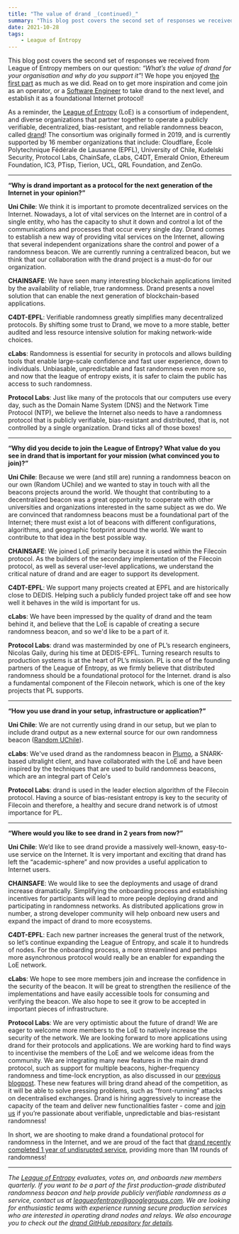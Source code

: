 ```yaml
---
title: "The value of drand _(continued)_"
summary: "This blog post covers the second set of responses we received from League of Entropy members on our question: What’s the value of drand for your organisation and why do you support it!"
date: 2021-10-28
tags:
    - League of Entropy
---
```


This blog post covers the second set of responses we received from League of Entropy members on our question: _“What’s the value of drand for your organisation and why do you support it”_! We hope you enjoyed [the first part](../blog/2021-09-14-the-value-of-drand.md) as much as we did. Read on to get more inspiration and come join as an operator, or a [Software Engineer](https://jobs.lever.co/protocol/ca0b97f4-6117-4004-8d7d-1a4520e2d5be) to take drand to the next level, and establish it as a foundational Internet protocol!

As a reminder, the [League of Entropy](https://leagueofentropy.com/) (LoE) is a consortium of independent, and diverse organizations that partner together to operate a  publicly verifiable, decentralized, bias-resistant, and reliable randomness beacon, called [drand](https://drand.love)! The consortium was originally formed in 2019, and is currently supported by 16 member organizations that include: Cloudflare, École Polytechnique Fédérale de Lausanne (EPFL), University of Chile, Kudelski Security, Protocol Labs, ChainSafe, cLabs, C4DT, Emerald Onion, Ethereum Foundation, IC3, PTisp, Tierion, UCL, QRL Foundation, and ZenGo.

---

**“Why is drand important as a protocol for the next generation of the Internet in your opinion?”**

**Uni Chile**: We think it is important to promote decentralized services on the Internet. Nowadays, a lot of vital services on the Internet are in control of a single entity, who has the capacity to shut it down and control a lot of the communications and processes that occur every single day. Drand comes to establish a new way of providing vital services on the Internet, allowing that several independent organizations share the control and power of a randomness beacon. We are currently running a centralized beacon, but we think that our collaboration with the drand project is a must-do for our organization.

**CHAINSAFE**: We have seen many interesting blockchain applications limited by the availability of reliable, true randomness. Drand presents a novel solution that can enable the next generation of blockchain-based applications.

**C4DT-EPFL**: Verifiable randomness greatly simplifies many decentralized protocols. By shifting some trust to Drand, we move to a more stable, better audited and less resource intensive solution for making network-wide choices.

**cLabs**: Randomness is essential for security in protocols and allows building tools that enable large-scale confidence and fast user experience, down to individuals. Unbiasable, unpredictable and fast randomness even more so, and now that the league of entropy exists, it is safer to claim the public has access to such randomness.

**Protocol Labs**: Just like many of the protocols that our computers use every day, such as the Domain Name System (DNS) and the Network Time Protocol (NTP), we believe the Internet also needs to have a randomness protocol that is publicly verifiable, bias-resistant and distributed, that is, not controlled by a single organization. Drand ticks all of those boxes!

---

**“Why did you decide to join the League of Entropy? What value do you see in drand that is important for your mission (what convinced you to join)?”**

**Uni Chile**: Because we were (and still are) running a randomness beacon on our own (Random UChile) and we wanted to stay in touch with all the beacons projects around the world. We thought that contributing to a decentralized beacon was a great opportunity to cooperate with other universities and organizations interested in the same subject as we do. We are convinced that randomness beacons must be a foundational part of the Internet; there must exist a lot of beacons with different configurations, algorithms, and geographic footprint around the world. We want to contribute to that idea in the best possible way.

**CHAINSAFE**: We joined LoE primarily because it is used within the Filecoin protocol. As the builders of the secondary implementation of the Filecoin protocol, as well as several user-level applications, we understand the critical nature of drand and are eager to support its development.

**C4DT-EPFL**: We support many projects created at EPFL and are historically close to DEDIS. Helping such a publicly funded project take off and see how well it behaves in the wild is important for us.

**cLabs**: We have been impressed by the quality of drand and the team behind it, and believe that the LoE is capable of creating a secure randomness beacon, and so we'd like to be a part of it.

**Protocol Labs**: drand was masterminded by one of PL’s research engineers, Nicolas Gaily, during his time at DEDIS-EPFL. Turning research results to production systems is at the heart of PL’s mission. PL is one of the founding partners of the League of Entropy, as we firmly believe that distributed randomness should be a foundational protocol for the Internet. drand is also a fundamental component of the Filecoin network, which is one of the key projects that PL supports.

---

**“How you use drand in your setup, infrastructure or application?”**

**Uni Chile**: We are not currently using drand in our setup, but we plan to include drand output as a new external source for our own randomness beacon ([Random UChile](https://random.uchile.cl/)).

**cLabs**: We've used drand as the randomness beacon in [Plumo](https://medium.com/celoorg/celo-sets-sights-on-becoming-fastest-evm-chain-through-collaboration-with-mysten-labs-e88b426aee83), a SNARK-based ultralight client, and have collaborated with the LoE and have been inspired by the techniques that are used to build randomness beacons, which are an integral part of Celo's

**Protocol Labs**: drand is used in the leader election algorithm of the Filecoin protocol. Having a source of bias-resistant entropy is key to the security of Filecoin and therefore, a healthy and secure drand network is of utmost importance for PL.

---

**“Where would you like to see drand in 2 years from now?”**

**Uni Chile**: We’d like to see drand provide a massively well-known, easy-to-use service on the Internet. It is very important and exciting that drand has left the “academic-sphere” and now provides a useful application to Internet users.

**CHAINSAFE**: We would like to see the deployments and usage of drand increase dramatically. Simplifying the onboarding process and establishing incentives for participants will lead to more people deploying drand and participating in randomness networks. As distributed applications grow in number, a strong developer community will help onboard new users and expand the impact of drand to more ecosystems.

**C4DT-EPFL**: Each new partner increases the general trust of the network, so let’s continue expanding the League of Entropy, and scale it to hundreds of nodes.
For the onboarding process, a more streamlined and perhaps more asynchronous protocol would really be an enabler for expanding the LoE network.

**cLabs**: We hope to see more members join and increase the confidence in the security of the beacon. It will be great to strengthen the resilience of the implementations and have easily accessible tools for consuming and verifying the beacon. We also hope to see it grow to be accepted in important pieces of infrastructure.

**Protocol Labs**: We are very optimistic about the future of drand! We are eager to welcome more members to the LoE to natively increase the security of the network. We are looking forward to more applications using drand for their protocols and applications. We are working hard to find ways to incentivise the members of the LoE and we welcome ideas from the community. We are integrating many new features in the main drand protocol, such as support for multiple beacons, higher-frequency randomness and time-lock encryption, as also discussed in our [previous blogpost](https://drand.love/blog/2021/08/10/drand-celebrates-one-year-as-a-randomness-service/). These new features will bring drand ahead of the competition, as it will be able to solve pressing problems, such as “front-running” attacks on decentralised exchanges. Drand is hiring aggressively to increase the capacity of the team and deliver new functionalities faster - come and [join us](https://jobs.lever.co/protocol/ca0b97f4-6117-4004-8d7d-1a4520e2d5be) if you’re passionate about verifiable, unpredictable and bias-resistant randomness!

In short, we are shooting to make drand a foundational protocol for randomness in the Internet, and we are proud of the fact that [drand recently completed 1 year of undisrupted service](https://drand.love/blog/2021/08/10/drand-celebrates-one-year-as-a-randomness-service/), providing more than 1M rounds of randomness!

---

_The [League of Entropy](https://leagueofentropy.com/) evaluates, votes on, and onboards new members quarterly. If you want to be a part of the first production-grade distributed randomness beacon and help provide publicly verifiable randomness as a service, contact us at leagueofentropy@googlegroups.com. We are looking for enthusiastic teams with experience running secure production services who are interested in operating drand nodes and relays. We also encourage you to check out the [drand GitHub repository for details](https://github.com/drand)._
